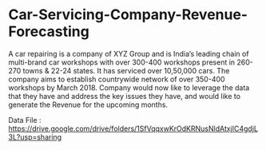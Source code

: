 # Car-Servicing-Company-Revenue-Forecasting
A car repairing is a company of XYZ Group and is India’s leading chain of multi-brand car workshops with over 300-400 workshops
present in 260-270 towns & 22-24 states. It has serviced over 10,50,000 cars. The company aims to establish countrywide network
of over 350-400 workshops by March 2018. Company would now like to leverage the data that they have and address the key issues 
they have, and would like to generate the Revenue for the upcoming months. 


Data File : https://drive.google.com/drive/folders/1SfVqqxwKrOdKRNusNldAtxjIC4gdjL3L?usp=sharing

